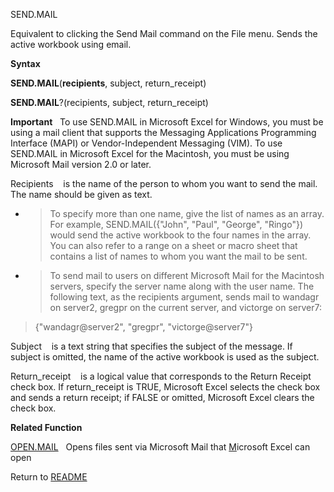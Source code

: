 SEND.MAIL

Equivalent to clicking the Send Mail command on the File menu. Sends the
active workbook using email.

**Syntax**

**SEND.MAIL**(**recipients**, subject, return\_receipt)

**SEND.MAIL**?(recipients, subject, return\_receipt)

**Important**&nbsp;&nbsp;&nbsp;To use SEND.MAIL in Microsoft Excel for
Windows, you must be using a mail client that supports the Messaging
Applications Programming Interface (MAPI) or Vendor-Independent
Messaging (VIM). To use SEND.MAIL in Microsoft Excel for the Macintosh,
you must be using Microsoft Mail version 2.0 or later.

Recipients&nbsp;&nbsp;&nbsp;&nbsp;is the name of the person to whom you
want to send the mail. The name should be given as text.

  - > To specify more than one name, give the list of names as an array.
    > For example, SEND.MAIL({"John", "Paul", "George", "Ringo"}) would
    > send the active workbook to the four names in the array. You can
    > also refer to a range on a sheet or macro sheet that contains a
    > list of names to whom you want the mail to be sent.

  - > To send mail to users on different Microsoft Mail for the
    > Macintosh servers, specify the server name along with the user
    > name. The following text, as the recipients argument, sends mail
    > to wandagr on server2, gregpr on the current server, and victorge
    > on server7:

> {"wandagr@server2", "gregpr", "victorge@server7"}
> 

Subject&nbsp;&nbsp;&nbsp;&nbsp;is a text string that specifies the
subject of the message. If subject is omitted, the name of the active
workbook is used as the subject.

Return\_receipt&nbsp;&nbsp;&nbsp;&nbsp;is a logical value that
corresponds to the Return Receipt check box. If return\_receipt is TRUE,
Microsoft Excel selects the check box and sends a return receipt; if
FALSE or omitted, Microsoft Excel clears the check box.

**Related Function**

[OPEN.MAIL](OPEN.MAIL.md)&nbsp;&nbsp;&nbsp;Opens files sent via Microsoft Mail that
[M](M.md)icrosoft Excel can open



Return to [README](README.md)

